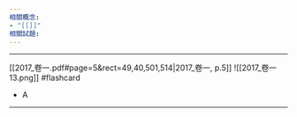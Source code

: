 ```yaml
---
相關概念: 
- "[[]]"
相關試題:
---
```


---



[[2017_卷一.pdf#page=5&rect=49,40,501,514|2017_卷一, p.5]]
 ![[2017_卷一 13.png]] #flashcard 
* A
---
<!--ID: 1730788582862-->
